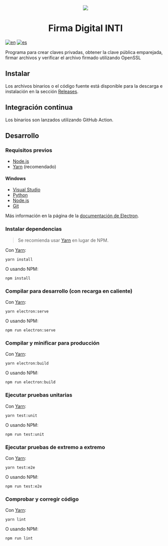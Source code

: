 <div align="center">
  <img src="build/icon.ico">
  <h1>Firma Digital INTI</h1>
</div>

[![en](https://img.shields.io/badge/lang-en-red.svg)](README.md)
[![es](https://img.shields.io/badge/lang-es-yellow.svg)](README.es.md)

Programa para crear claves privadas, obtener la clave pública emparejada, firmar archivos y verificar el archivo firmado utilizando OpenSSL

## Instalar

Los archivos binarios o el código fuente está disponible para la descarga e instalación en la sección [Releases](https://github.com/luvitale/inti-digital-signature/releases).

## Integración continua

Los binarios son lanzados utilizando GitHub Action.

## Desarrollo

### Requisitos previos

* [Node.js](https://nodejs.org/download/)
* [Yarn](https://yarnpkg.com/) (recomendado)

#### Windows

* [Visual Studio](https://www.visualstudio.com/vs/)
* [Python](https://pypi.org/project/pywin32/#files)
* [Node.js](https://nodejs.org/download/)
* [Git](https://git-scm.com/)

Más información en la página de la [documentación de Electron](https://www.electronjs.org/docs/development/build-instructions-windows).

### Instalar dependencias

> Se recomienda usar [Yarn](http://yarnpkg.com/) en lugar de NPM.

Con [Yarn](https://yarnpkg.com/):

```
yarn install
```

O usando NPM:

```
npm install
```

### Compilar para desarrollo (con recarga en caliente)

Con [Yarn](https://yarnpkg.com/):

```
yarn electron:serve
```

O usando NPM:

```
npm run electron:serve
```

### Compilar y minificar para producción

Con [Yarn](https://yarnpkg.com/):

```
yarn electron:build
```

O usando NPM:

```
npm run electron:build
```

### Ejecutar pruebas unitarias

Con [Yarn](https://yarnpkg.com/):

```
yarn test:unit
```

O usando NPM:

```
npm run test:unit
```

### Ejecutar pruebas de extremo a extremo

Con [Yarn](https://yarnpkg.com/):

```
yarn test:e2e
```

O usando NPM:

```
npm run test:e2e
```

### Comprobar y corregir código

Con [Yarn](https://yarnpkg.com/):

```
yarn lint
```

O usando NPM:

```
npm run lint
```
